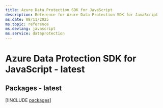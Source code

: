 ```yaml
---
title: Azure Data Protection SDK for JavaScript
description: Reference for Azure Data Protection SDK for JavaScript
ms.date: 08/11/2025
ms.topic: reference
ms.devlang: javascript
ms.service: dataprotection
---
```

# Azure Data Protection SDK for JavaScript - latest
## Packages - latest
[!INCLUDE [packages](data-protection-index.md)]